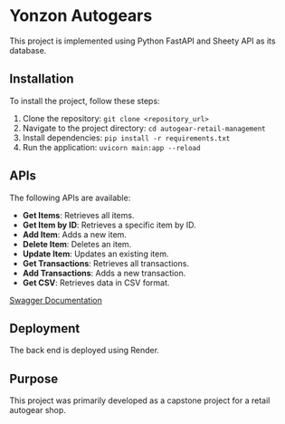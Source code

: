 # Yonzon Autogears

This project is implemented using Python FastAPI and Sheety API as its database.

## Installation

To install the project, follow these steps:
1. Clone the repository: `git clone <repository_url>`
2. Navigate to the project directory: `cd autogear-retail-management`
3. Install dependencies: `pip install -r requirements.txt`
4. Run the application: `uvicorn main:app --reload`

## APIs

The following APIs are available:
- **Get Items**: Retrieves all items.
- **Get Item by ID**: Retrieves a specific item by ID.
- **Add Item**: Adds a new item.
- **Delete Item**: Deletes an item.
- **Update Item**: Updates an existing item.
- **Get Transactions**: Retrieves all transactions.
- **Add Transactions**: Adds a new transaction.
- **Get CSV**: Retrieves data in CSV format.

[Swagger Documentation](https://yonzon-api.onrender.com)

## Deployment

The back end is deployed using Render.

## Purpose

This project was primarily developed as a capstone project for a retail autogear shop.
